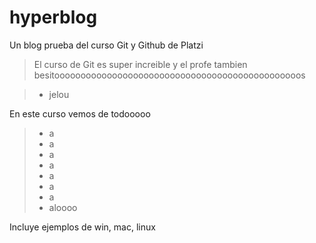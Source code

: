 # hyperblog
Un blog prueba del curso Git y Github de Platzi
>El curso de Git es super increible y el profe tambien besitooooooooooooooooooooooooooooooooooooooooooooooos

> - jelou

En este curso vemos de todooooo 
> - a
> - a
> - a
> - a
> - a
> - a
> - a
> - aloooo

Incluye ejemplos de win, mac, linux